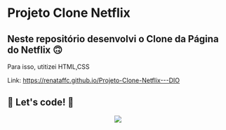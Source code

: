 # Projeto Clone Netflix

## Neste repositório desenvolvi o Clone da Página do Netflix 🙃


Para isso, utitizei HTML,CSS 

Link:  https://renataffc.github.io/Projeto-Clone-Netflix---DIO

## 🚀 Let's code! 🚀

<div align="center">
<img src="https://user-images.githubusercontent.com/97262523/226699403-c00001e0-79c2-442b-8547-75ef86384182.png">
</div>
